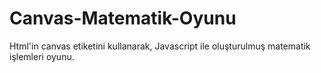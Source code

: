 # Canvas-Matematik-Oyunu
Html'in canvas etiketini kullanarak, Javascript ile oluşturulmuş matematik işlemleri oyunu.

